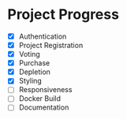 # Project Progress

- [x] Authentication
- [x] Project Registration
- [x] Voting
- [x] Purchase
- [x] Depletion
- [x] Styling
- [ ] Responsiveness
- [ ] Docker Build
- [ ] Documentation

